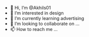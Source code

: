 - 👋 Hi, I’m @Akhils01
- 👀 I’m interested in design
- 🌱 I’m currently learning advertising
- 💞️ I’m looking to collaborate on ...
- 📫 How to reach me ...

<!---
Akhils01/Akhils01 is a ✨ special ✨ repository because its `README.md` (this file) appears on your GitHub profile.
You can click the Preview link to take a look at your changes.
--->
